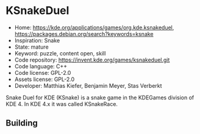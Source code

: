 # KSnakeDuel

- Home: https://kde.org/applications/games/org.kde.ksnakeduel, https://packages.debian.org/search?keywords=ksnake
- Inspiration: Snake
- State: mature
- Keyword: puzzle, content open, skill
- Code repository: https://invent.kde.org/games/ksnakeduel.git
- Code language: C++
- Code license: GPL-2.0
- Assets license: GPL-2.0
- Developer: Matthias Kiefer, Benjamin Meyer, Stas Verberkt

Snake Duel for KDE (KSnake) is a snake game in the KDEGames division of KDE 4.
In KDE 4.x it was called KSnakeRace.

## Building
